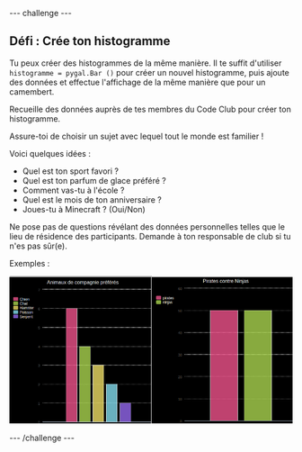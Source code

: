 --- challenge ---

## Défi : Crée ton histogramme

Tu peux créer des histogrammes de la même manière. Il te suffit d'utiliser `histogramme = pygal.Bar ()` pour créer un nouvel histogramme, puis ajoute des données et effectue l'affichage de la même manière que pour un camembert.

Recueille des données auprès de tes membres du Code Club pour créer ton histogramme.

Assure-toi de choisir un sujet avec lequel tout le monde est familier !

Voici quelques idées :

+ Quel est ton sport favori ?
+ Quel est ton parfum de glace préféré ?
+ Comment vas-tu à l'école ?
+ Quel est le mois de ton anniversaire ?
+ Joues-tu à Minecraft ? (Oui/Non)

Ne pose pas de questions révélant des données personnelles telles que le lieu de résidence des participants. Demande à ton responsable de club si tu n'es pas sûr(e).

Exemples :

![capture d'écran](images/pets-bar-examples.png)

--- /challenge ---